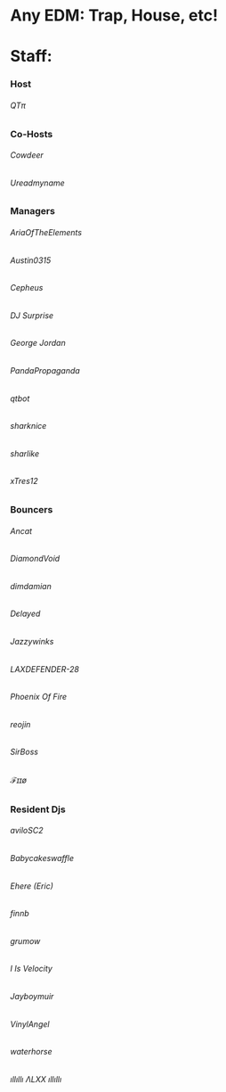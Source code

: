 # Any EDM: Trap, House, etc!

# Staff:

### Host
###### QTπ

### Co-Hosts
###### Cowdeer

###### Ureadmyname

### Managers
###### AriaOfTheElements

###### Austin0315

###### Cepheus

###### DJ Surprise

###### George Jordan

###### PandaPropaganda

###### qtbot

###### sharknice

###### sharlike

###### xTres12

### Bouncers
###### Ancat

###### DiamondVoid

###### dimdamian

###### Dєlayed

###### Jazzywinks

###### LAXDEFENDER-28

###### Phoenix Of Fire

###### reojin

###### SirBoss

###### ℱɪɪø

### Resident Djs
###### aviloSC2

###### Babycakeswaffle

###### Ehere (Eric)

###### finnb

###### grumow

###### I Is Velocity

###### Jayboymuir

###### VinylAngel

###### waterhorse

###### ıllıllı ΛLXX ıllıllı

